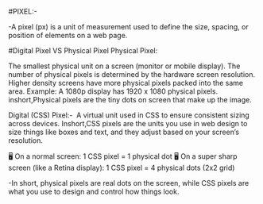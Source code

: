 #PIXEL:-


-A pixel (px) is a unit of measurement used to define the size, spacing, or position of elements on a web page.


#Digital Pixel VS Physical Pixel Physical Pixel:

The smallest physical unit on a screen (monitor or mobile display). 
The number of physical pixels is determined by the hardware screen resolution. Higher density screens have more physical pixels packed into the same area. Example: A 1080p display has 1920 x 1080 physical pixels. inshort,Physical pixels are the tiny dots on screen that make up the image.

Digital (CSS) Pixel:-
 A virtual unit used in CSS to ensure consistent sizing across devices. Inshort,CSS pixels are the units you use in web design to size things like boxes and text, and they adjust based on your screen’s resolution.


🖥️ On a normal screen: 1 CSS pixel = 1 physical dot 
🖥️ On a super sharp screen (like a Retina display): 1 CSS pixel = 4 physical dots (2x2 grid)


-In short, physical pixels are real dots on the screen, while CSS pixels are what you use to design and control how things look.